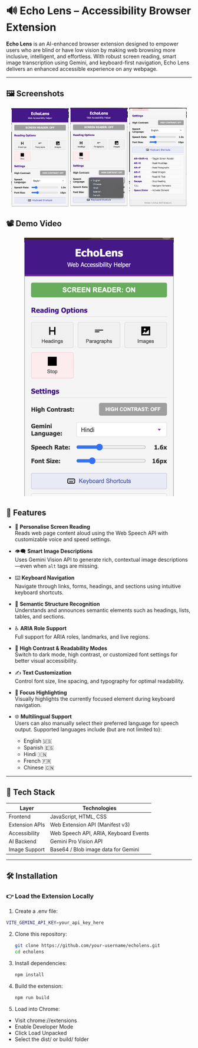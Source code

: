 # 🔊 Echo Lens – Accessibility Browser Extension

**Echo Lens** is an AI-enhanced browser extension designed to empower users who are blind or have low vision by making web browsing more inclusive, intelligent, and effortless. With robust screen reading, smart image transcription using Gemini, and keyboard-first navigation, Echo Lens delivers an enhanced accessible experience on any webpage.

---
## 🖼️ Screenshots

<div align="center">
  <img src="./assets/Echo Lens - Popup.png"
  width=31% alt="Watch the demo video"/>
  <img src="./assets/Echo Lens - Language Dropdown.png"
  width=31% alt="Watch the demo video"/>
  <img src="./assets/Echo Lens - Shortcuts.png"
  width=31% alt="Watch the demo video"/>
</div>
<p style="center">

## 📽️ Demo Video

<p align="center">
<a href="https://www.youtube.com/watch?v=8F6ZXqoSkbs" target="_blank">
  <img src="./images/EchoLense1.png" 
  height=700 alt="Watch the demo video"/>
</a>
</p>

## 🚀 Features

- 🎤 **Personalise Screen Reading**  
  Reads web page content aloud using the Web Speech API with customizable voice and speed settings.

- 👁️‍🗨️ **Smart Image Descriptions**  
  Uses Gemini Vision API to generate rich, contextual image descriptions—even when `alt` tags are missing.

- ⌨️ **Keyboard Navigation**  
  Navigate through links, forms, headings, and sections using intuitive keyboard shortcuts.

- 🧠 **Semantic Structure Recognition**  
  Understands and announces semantic elements such as headings, lists, tables, and sections.

- ♿ **ARIA Role Support**  
  Full support for ARIA roles, landmarks, and live regions.

- 🎨 **High Contrast & Readability Modes**  
  Switch to dark mode, high contrast, or customized font settings for better visual accessibility.

- ✍️ **Text Customization**  
  Control font size, line spacing, and typography for optimal readability.

- 🌟 **Focus Highlighting**  
  Visually highlights the currently focused element during keyboard navigation.
- 🌐 **Multilingual Support**<br>
  Users can also manually select their preferred language for speech output. Supported languages include (but are not limited to):
    - English 🇺🇸
    - Spanish 🇪🇸
    - Hindi 🇮🇳
    - French 🇫🇷
    - Chinese 🇨🇳
---

## 🧰 Tech Stack

| Layer          | Technologies                          |
| -------------- | ------------------------------------- |
| Frontend       | JavaScript, HTML, CSS                 |
| Extension APIs | Web Extension API (Manifest v3)       |
| Accessibility  | Web Speech API, ARIA, Keyboard Events |
| AI Backend     | Gemini Pro Vision API                 |
| Image Support  | Base64 / Blob image data for Gemini   |

---

## 🛠️ Installation

### 👉 Load the Extension Locally

1. Create a .env file:
  ```bash
  VITE_GEMINI_API_KEY=your_api_key_here
  ``` 

2. Clone this repository:
   ```bash
   git clone https://github.com/your-username/echolens.git
   cd echolens
   ```
3. Install dependencies:
   ```bash
   npm install

4. Build the extension:
   ```bash
   npm run build
   ```

5. Load into Chrome:
- Visit chrome://extensions
- Enable Developer Mode
- Click Load Unpacked
- Select the dist/ or build/ folder

